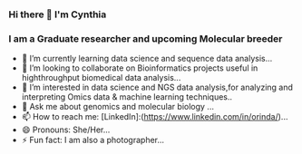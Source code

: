 ### Hi there 👋 I'm Cynthia
### I am a Graduate researcher and upcoming Molecular breeder

- 🌱 I’m currently learning data science and sequence data analysis...
- 👯 I’m looking to collaborate on Bioinformatics projects useful in highthroughput biomedical data analysis...
- 🤔 I’m interested in data science and NGS data analysis,for analyzing and interpreting Omics data & machine learning techniques..
- 💬 Ask me about genomics and molecular biology ...
- 📫 How to reach me: [LinkedIn]:(https://www.linkedin.com/in/orinda/)...
- 😄 Pronouns: She/Her...
- ⚡ Fun fact: I am also a photographer...


